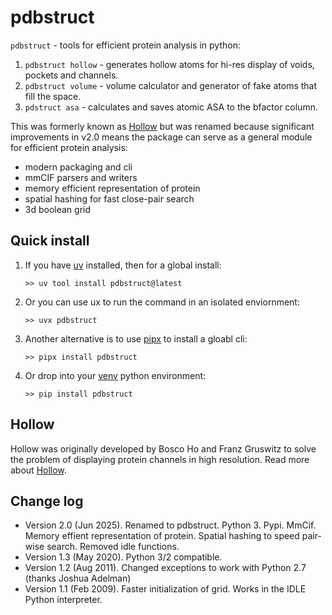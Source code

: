 
  # pdbstruct

`pdbstruct` - tools for efficient protein analysis in python:

1. `pdbstruct hollow` - generates hollow atoms for hi-res display of voids, pockets and channels.
2. `pdbstruct volume` - volume calculator and generator of fake atoms that fill the space.
3. `pdstruct asa` - calculates and saves atomic ASA to the bfactor column.

This was formerly known as [Hollow](https://github.com/boscoh/hollow) but was renamed because significant improvements in v2.0 means the package can serve as a general module for efficient protein analysis:

- modern packaging and cli
- mmCIF parsers and writers
- memory efficient representation of protein
- spatial hashing for fast close-pair search
- 3d boolean grid


## Quick install

1. If you have [uv](https://docs.astral.sh/uv/) installed, then for a global install:

       >> uv tool install pdbstruct@latest

2. Or you can use ux to run the command in an isolated enviornment:

       >> uvx pdbstruct

4. Another alternative is to use [pipx](https://github.com/pypa/pipx) to install a gloabl cli:

       >> pipx install pdbstruct

5. Or drop into your [venv](https://docs.python.org/3/library/venv.html) python environment:

       >> pip install pdbstruct

  ## Hollow

Hollow was originally developed by Bosco Ho and Franz Gruswitz to solve the problem of displaying protein channels in high resolution. Read more about [Hollow](https://boscoh.github.io/hollow/).

  ## Change log

- Version 2.0 (Jun 2025). Renamed to pdbstruct. Python 3. Pypi. MmCif. Memory effient
    representation of protein. Spatial hashing to speed pair-wise
    search. Removed idle functions.
- Version 1.3 (May 2020). Python 3/2 compatible.</li>
- Version 1.2 (Aug 2011). Changed exceptions to work with Python 2.7
    (thanks Joshua Adelman)
- Version 1.1 (Feb 2009). Faster initialization of grid. Works in the
    IDLE Python interpreter.
